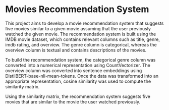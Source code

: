 # Movies Recommendation System

This project aims to develop a movie recommendation system that suggests five movies similar to a given movie assuming that the user previously watched the given movie. The recommendation system is built using the IMDB movie dataset, which contains relevant columns such as title, genre, imdb rating, and overview. The genre column is categorical, whereas the overview column is textual and contains descriptions of the movies.

To build the recommendation system, the categorical genre column was converted into a numerical representation using CountVectorizer. The overview column was converted into sentence embeddings using DistilBERT-base-nli-mean-tokens. Once the data was transformed into an appropriate representation, cosine similarity was used to compute the similarity matrix.

Using the similarity matrix, the recommendation system suggests five movies that are similar to the movie the user watched previously.
